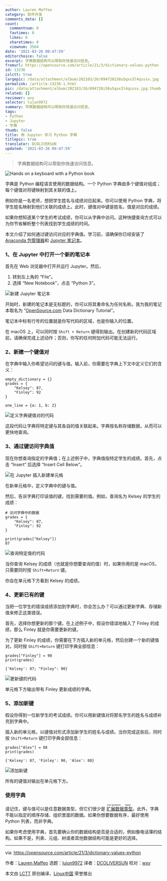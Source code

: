 ```yaml
---
author: Lauren Maffeo
category: 软件开发
comments_data: []
count:
  commentnum: 0
  favtimes: 0
  likes: 0
  sharetimes: 0
  viewnum: 3564
date: '2021-03-26 09:47:59'
editorchoice: false
excerpt: 字典数据结构可以帮助你快速访问信息。
fromurl: https://opensource.com/article/21/3/dictionary-values-python
id: 13236
islctt: true
largepic: /data/attachment/album/202103/26/094720i58u5qxx3l4qsssx.jpg
permalink: /article-13236-1.html
pic: /data/attachment/album/202103/26/094720i58u5qxx3l4qsssx.jpg.thumb.jpg
related: []
reviewer: wxy
selector: lujun9972
summary: 字典数据结构可以帮助你快速访问信息。
tags:
- Python
- Jupyter
- 字典
thumb: false
title: 用 Jupyter 学习 Python 字典
titlepic: true
translator: DCOLIVERSUN
updated: '2021-03-26 09:47:59'
---
```



> 
> 字典数据结构可以帮助你快速访问信息。
> 
> 
> 


![](/data/attachment/album/202103/26/094720i58u5qxx3l4qsssx.jpg "Hands on a keyboard with a Python book ")


字典是 Python 编程语言使用的数据结构。一个 Python 字典由多个键值对组成；每个键值对将键映射到其关联的值上。


例如你是一名老师，想把学生姓名与成绩对应起来。你可以使用 Python 字典，将学生姓名映射到他们关联的成绩上。此时，键值对中键是姓名，值是对应的成绩。


如果你想知道某个学生的考试成绩，你可以从字典中访问。这种快捷查询方式可以为你节省解析整个列表找到学生成绩的时间。


本文介绍了如何通过键访问对应的字典值。学习前，请确保你已经安装了 [Anaconda 包管理器](https://docs.anaconda.com/anaconda/)和 [Jupyter 笔记本](https://opensource.com/article/18/3/getting-started-jupyter-notebooks)。


### 1、在 Jupyter 中打开一个新的笔记本


首先在 Web 浏览器中打开并运行 Jupyter。然后，


1. 转到左上角的 “File”。
2. 选择 “New Notebook”，点击 “Python 3”。


![新建 Jupyter 笔记本](/data/attachment/album/202103/26/094801rl4pik51nd34qz5l.png "Create Jupyter notebook")


开始时，新建的笔记本是无标题的，你可以将其重命名为任何名称。我为我的笔记本取名为 “[OpenSource.com](http://OpenSource.com) Data Dictionary Tutorial”。


笔记本中标有行号的位置就是你写代码的区域，也是你输入的位置。


在 macOS 上，可以同时按 `Shift + Return` 键得到输出。在创建新的代码区域前，请确保完成上述动作；否则，你写的任何附加代码可能无法运行。


### 2、新建一个键值对


在字典中输入你希望访问的键与值。输入前，你需要在字典上下文中定义它们的含义：



```
empty_dictionary = {}
grades = {
    "Kelsey": 87,
    "Finley": 92
}

one_line = {a: 1, b: 2}

```

![定义字典键值对的代码](/data/attachment/album/202103/26/094801k6jqezjqaozqwwzs.png "Code for defining key-value pairs in the dictionary")


这段代码让字典将特定键与其各自的值关联起来。字典按名称存储数据，从而可以更快地查询。


### 3、通过键访问字典值


现在你想查询指定的字典值；在上述例子中，字典值指特定学生的成绩。首先，点击 “Insert” 后选择 “Insert Cell Below”。


![在 Jupyter 插入新建单元格](/data/attachment/album/202103/26/094801xdfp9f4wee4uf4de.png "Inserting a new cell in Jupyter")


在新单元格中，定义字典中的键与值。


然后，告诉字典打印该值的键，找到需要的值。例如，查询名为 Kelsey 的学生的成绩：



```
# 访问字典中的数据
grades = {
    "Kelsey": 87,
    "Finley": 92
}

print(grades["Kelsey"])
87

```

![查询特定值的代码](/data/attachment/album/202103/26/094802my6m8070sky861lx.png "Code to look for a specific value")


当你查询 Kelsey 的成绩（也就是你想要查询的值）时，如果你用的是 macOS，只需要同时按 `Shift+Return` 键。


你会在单元格下方看到 Kelsey 的成绩。


### 4、更新已有的键


当把一位学生的错误成绩添加到字典时，你会怎么办？可以通过更新字典、存储新值来修正这类错误。


首先，选择你想更新的那个键。在上述例子中，假设你错误地输入了 Finley 的成绩，那么 Finley 就是你需要更新的键。


为了更新 Finley 的成绩，你需要在下方插入新的单元格，然后创建一个新的键值对。同时按 `Shift+Return` 键打印字典全部信息：



```
grades["Finley"] = 90
print(grades)

{'Kelsey': 87; "Finley": 90}

```

![更新键的代码](/data/attachment/album/202103/26/094802rg6ci3culko3ligg.png "Code for updating a key")


单元格下方输出带有 Finley 更新成绩的字典。


### 5、添加新键


假设你得到一位新学生的考试成绩。你可以用新键值对将那名学生的姓名与成绩补充到字典中。


插入新的单元格，以键值对形式添加新学生的姓名与成绩。当你完成这些后，同时按 `Shift+Return` 键打印字典全部信息：



```
grades["Alex"] = 88
print(grades)

{'Kelsey': 87, 'Finley': 90, 'Alex': 88}

```

![添加新键](/data/attachment/album/202103/26/094802q4fk427lbekv4ukx.png "Add a new key")


所有的键值对输出在单元格下方。


### 使用字典


请记住，键与值可以是任意数据类型，但它们很少是<ruby> <a href="https://www.datacamp.com/community/tutorials/data-structures-python">  扩展数据类型 </a> <rt>  non-primitive types </rt></ruby>。此外，字典不能以指定的顺序存储、组织里面的数据。如果你想要数据有序，最好使用 Python 列表，而非字典。


如果你考虑使用字典，首先要确认你的数据结构是否是合适的，例如像电话簿的结构。如果不是，列表、元组、树或者其他数据结构可能是更好的选择。




---


via: <https://opensource.com/article/21/3/dictionary-values-python>


作者：[Lauren Maffeo](https://opensource.com/users/lmaffeo) 选题：[lujun9972](https://github.com/lujun9972) 译者：[DCOLIVERSUN](https://github.com/DCOLIVERSUN) 校对：[wxy](https://github.com/wxy)


本文由 [LCTT](https://github.com/LCTT/TranslateProject) 原创编译，[Linux中国](https://linux.cn/) 荣誉推出